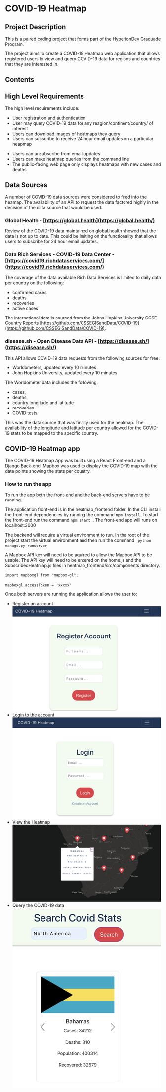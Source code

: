 # COVID-19 Heatmap

## Project Description

This is a paired coding project that forms part of the HyperionDev Graduade Program.

The project aims to create a COVID-19 Heatmap web application that allows registered users to view and query COVID-19 data for regions and countries that they are interested in.

## Contents

## High Level Requirements

The high level requirements include:

- User registration and authentication
- User may query COVID-19 data for any reagion/continent/country/ of interest
- Users can download images of heatmaps they query
- Users can subscribe to receive 24 hour email updates on a particular heapmap

* Users can unsubscribe from email updates
* Users can make heatmap queries from the command line
* The public-facing web page only displays heatmaps with new cases and deaths

## Data Sources

A number of COVID-19 data sources were considered to feed into the heamap. The availability of an API to request the data factored highly in the decision of the data source that would be used.

### Global Health - [https://global.health](https://global.health/)

Review of the COVID-19 data maintained on global.health showed that the data is not up to date. This could be lmiting on the functionality that allows users to subscribe for 24 hour email updates.

### Data Rich Services - COVID-19 Data Center - [https://covid19.richdataservices.com/](https://covid19.richdataservices.com/)

The coverage of the data available Rich Data Services is limited to daily data per country on the following:

- confirmed cases
- deaths
- recoveries
- active cases

The international data is sourced from the Johns Hopkins University CCSE Country Reports [https://github.com/CSSEGISandData/COVID-19](https://github.com/CSSEGISandData/COVID-19).

### disease.sh - Open Disease Data API - [https://disease.sh/](https://disease.sh/)

This API allows COVID-19 data requests from the following sources for free:

- Worldometers, updated every 10 minutes
- John Hopkins University, updated every 10 minutes

The Worldometer data includes the following:

- cases,
- deaths,
- country longitude and latitude
- recoveries
- COVID tests

This was the data source that was finally used for the heatmap. The availability of the longitude and latitude per country allowed for the COVID-19 stats to be mapped to the specific country.

## COVID-19 Heatmap app

The COVID-19 Heatmap App was built using a React Front-end and a Django Back-end. Mapbox was used to display the COVID-19 map with the data points showing the stats per country.

### How to run the app

To run the app both the front-end and the back-end servers have to be running.

The application front-end is in the heatmap_frontend folder. In the CLI install the front-end dependencies by running the command `npm install`.
To start the front-end run the command `npm start `. The front-end app will runs on localhost:3000

The backend will require a virtual environment to run. In the root of the project start the virtual environment and then run the command ` python manage.py runserver`

A Mapbox API key will need to be aquired to allow the Mapbox API to be usable. The API key will need to be entered on the home.js and the SubscribedHeatmap.js files in heatmap_frontend/src/components directory.

```
import mapboxgl from "mapbox-gl";

mapboxgl.accessToken = 'xxxxx'

```

Once both servers are running the application allows the user to:

- Register an account ![register screen](heatmap_frontend/src/assets/Register.png)
- Login to the account ![login screen](heatmap_frontend/src/assets/login.png)
- View the Heatmap ![heatmap screen](heatmap_frontend/src/assets/Heatmap.png)
- Query the COVID-19 data ![heatmap data search screen](heatmap_frontend/src/assets/Query-data.png)
